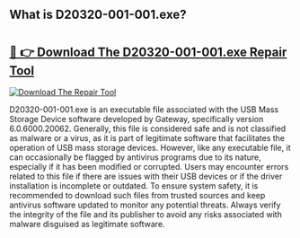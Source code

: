 ## What is D20320-001-001.exe? 

# <h2><a href="https://exedetect.com/download.php?D20320-001-001.exe">🔗 👉 Download The D20320-001-001.exe Repair Tool</a></h2>

[![Download The Repair Tool](https://exedetect.com/download-button.jpg)](https://exedetect.com/download.php?D20320-001-001.exe)

D20320-001-001.exe is an executable file associated with the USB Mass Storage Device software developed by Gateway, specifically version 6.0.6000.20062. Generally, this file is considered safe and is not classified as malware or a virus, as it is part of legitimate software that facilitates the operation of USB mass storage devices. However, like any executable file, it can occasionally be flagged by antivirus programs due to its nature, especially if it has been modified or corrupted. Users may encounter errors related to this file if there are issues with their USB devices or if the driver installation is incomplete or outdated. To ensure system safety, it is recommended to download such files from trusted sources and keep antivirus software updated to monitor any potential threats. Always verify the integrity of the file and its publisher to avoid any risks associated with malware disguised as legitimate software.